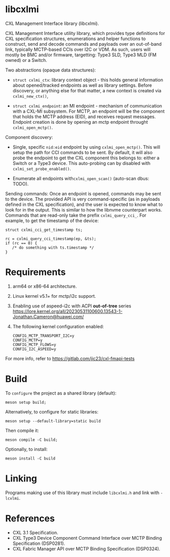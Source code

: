 # libcxlmi

CXL Management Interface library (libcxlmi).

CXL Management Interface utility library, which provides type definitions
for CXL specification structures, enumerations and helper functions to
construct, send and decode commands and payloads over an out-of-band
link, typically MCTP-based CCIs over I2C or VDM. As such, users will mostly
be BMC and/or firmware, targetting: Type3 SLD, Type3 MLD (FM owned) or
a Switch.

Two abstractions (opaque data structures):
- `struct cxlmi_ctx`: library context object - this holds general information
about opened/tracked endpoints as well as library settings. Before discovery,
or anything else for that matter, a new context is created via `cxlmi_new_ctx()`,

- `struct cxlmi_endpoint`: an MI endpoint - mechanism of communication with
a CXL-MI subsystem. For MCTP, an endpoint will be the component that holds
the MCTP address (EID), and receives request messages. Endpoint creation
is done by opening an mctp endpoint throught `cxlmi_open_mctp()`.

Component discovery:
- Single, specific `nid:eid` endpoint by using `cxlmi_open_mctp()`. This will
  setup the path for CCI commands to be sent. By default, it will also probe
  the endpoint to get the CXL component this belongs to: either a Switch or a
  Type3 device. This auto-probing can by disabled with `cxlmi_set_probe_enabled()`.

- Enumerate all endpoints with`cxlmi_open_scan()` (auto-scan dbus: TODO).

Sending commands:
Once an endpoint is opened, commands may be sent to the device. The provided
API is very command-specific (as in payloads defined in the CXL specification),
and the user is expected to know what to look for in the output. This is similar
to how the libnvme counterpart works. Commands that are read-only take the prefix
`cxlmi_query_cci_`. For example, to get the timestamp of the device:

   ```
   struct cxlmi_cci_get_timestamp ts;

   rc = cxlmi_query_cci_timestamp(ep, &ts);
   if (rc == 0) {
	  /* do something with ts.timestamp */
   }
   ```

Requirements
============
1. arm64 or x86-64 architecture.

2. Linux kernel v5.1+ for mctp/i2c support.

3. Enabling use of aspeed-i2c with ACPI **out-of-tree** series
   https://lore.kernel.org/all/20230531100600.13543-1-Jonathan.Cameron@huawei.com/

4. The following kernel configuration enabled:
   ```
   CONFIG_MCTP_TRANSPORT_I2C=y
   CONFIG_MCTP=y
   CONFIG_MCTP_FLOWS=y
   CONFIG_I2C_ASPEED=y
   ```

For more info, refer to https://gitlab.com/jic23/cxl-fmapi-tests

Build
=====
To `configure` the project as a shared library (default):

```
meson setup build;
```
Alternatively, to configure for static libraries:
```
meson setup --default-library=static build
```
Then compile it:
```
meson compile -C build;
```
Optionally, to install:
```
meson install -C build
```

Linking
=======

Programs making use of this library must include `libcxlmi.h` and link with `-lcxlmi`.

References
==========
- CXL 3.1 Specification.
- CXL Type3 Device Component Command Interface over MCTP Binding Specification (DSP0281).
- CXL Fabric Manager API over MCTP Binding Specification (DSP0324).
